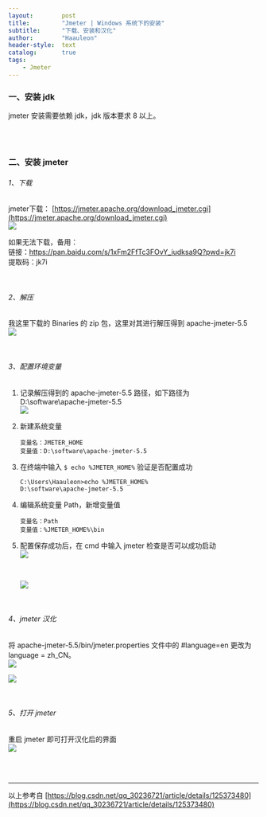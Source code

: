 ```yaml
---
layout:        post
title:         "Jmeter | Windows 系统下的安装"
subtitle:      "下载、安装和汉化"
author:        "Haauleon"
header-style:  text
catalog:       true
tags:
    - Jmeter
---
```


### 一、安装 jdk
jmeter 安装需要依赖 jdk，jdk 版本要求 8 以上。                  

<br>
<br>

### 二、安装 jmeter
###### 1、下载
jmeter下载： [https://jmeter.apache.org/download_jmeter.cgi](https://jmeter.apache.org/download_jmeter.cgi)        
![](\img\in-post\post-jmeter\2022-09-05-jmeter-install-win-1.jpg)       

如果无法下载，备用：     
链接：https://pan.baidu.com/s/1xFm2FfTc3FOvY_iudksa9Q?pwd=jk7i         
提取码：jk7i       

<br>

###### 2、解压
我这里下载的 Binaries 的 zip 包，这里对其进行解压得到 apache-jmeter-5.5              
![](\img\in-post\post-jmeter\2022-09-05-jmeter-install-win-2.jpg)     

<br>

###### 3、配置环境变量
1. 记录解压得到的 apache-jmeter-5.5 路径，如下路径为 D:\software\apache-jmeter-5.5               
    ![](\img\in-post\post-jmeter\2022-09-05-jmeter-install-win-2.jpg)   
2. 新建系统变量           
    ```
    变量名：JMETER_HOME   
    变量值：D:\software\apache-jmeter-5.5
    ```
3. 在终端中输入 `$ echo %JMETER_HOME%` 验证是否配置成功        
    ```
    C:\Users\Haauleon>echo %JMETER_HOME%
    D:\software\apache-jmeter-5.5
    ```
4. 编辑系统变量 Path，新增变量值          
    ```
    变量名：Path   
    变量值：%JMETER_HOME%\bin
    ```           
5. 配置保存成功后，在 cmd 中输入 jmeter 检查是否可以成功启动        
    ![](\img\in-post\post-jmeter\2022-09-05-jmeter-install-win-3.jpg)       

    <br>

    ![](\img\in-post\post-jmeter\2022-09-05-jmeter-install-win-4.jpg)

<br>

###### 4、jmeter 汉化
将 apache-jmeter-5.5/bin/jmeter.properties 文件中的 #language=en 更改为 language = zh_CN。      
![](\img\in-post\post-jmeter\2022-09-05-jmeter-install-win-5.jpg)     

![](\img\in-post\post-jmeter\2022-09-05-jmeter-install-win-6.jpg)

<br>

###### 5、打开 jmeter
重启 jmeter 即可打开汉化后的界面      
![](\img\in-post\post-jmeter\2022-09-05-jmeter-install-win-7.jpg)

<br>
<br>

---
以上参考自 [https://blog.csdn.net/qq_30236721/article/details/125373480](https://blog.csdn.net/qq_30236721/article/details/125373480)